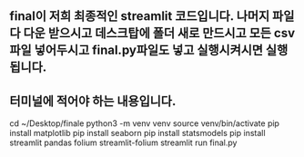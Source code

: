 ## final이 저희 최종적인 streamlit 코드입니다. 나머지 파일 다 다운 받으시고 데스크탑에 폴더 새로 만드시고 모든 csv파일 넣어두시고 final.py파일도 넣고 실행시켜시면 실행 됩니다.

## 터미널에 적어야 하는 내용입니다.
cd ~/Desktop/finale
python3 -m venv venv
source venv/bin/activate
pip install matplotlib
pip install seaborn
pip install statsmodels
pip install streamlit pandas folium streamlit-folium
streamlit run final.py
